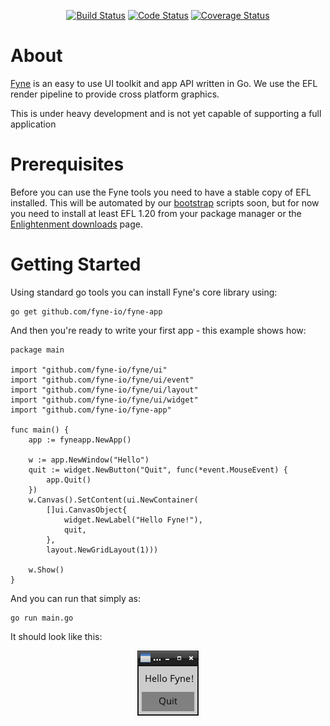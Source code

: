 <p align="center">
  <a href="https://travis-ci.org/fyne-io/fyne"><img src="https://travis-ci.org/fyne-io/fyne.svg" alt="Build Status" /></a>
  <a href="https://goreportcard.com/report/github.com/fyne-io/fyne"><img src="https://goreportcard.com/badge/github.com/fyne-io/fyne" alt="Code Status" /></a>
  <a href='https://coveralls.io/github/fyne-io/fyne?branch=develop'><img src='https://coveralls.io/repos/github/fyne-io/fyne/badge.svg?branch=develop' alt='Coverage Status' /></a>
</p>

# About

[Fyne](http://fyne.io) is an easy to use UI toolkit and app API written in Go. We use the EFL render pipeline to provide cross platform graphics.

This is under heavy development and is not yet capable of supporting a full application

# Prerequisites

Before you can use the Fyne tools you need to have a stable copy of EFL installed. This will be automated by our [bootstrap](https://github.com/fyne-io/bootstrap/) scripts soon, but for now you need to install at least EFL 1.20 from your package manager or the [Enlightenment downloads](https://download.enlightenment.org/rel/libs/efl/) page.

# Getting Started

Using standard go tools you can install Fyne's core library using:

    go get github.com/fyne-io/fyne-app

And then you're ready to write your first app - this example shows how:

    package main

    import "github.com/fyne-io/fyne/ui"
    import "github.com/fyne-io/fyne/ui/event"
    import "github.com/fyne-io/fyne/ui/layout"
    import "github.com/fyne-io/fyne/ui/widget"
    import "github.com/fyne-io/fyne-app"

    func main() {
    	app := fyneapp.NewApp()

    	w := app.NewWindow("Hello")
    	quit := widget.NewButton("Quit", func(*event.MouseEvent) {
    		app.Quit()
    	})
    	w.Canvas().SetContent(ui.NewContainer(
    		[]ui.CanvasObject{
    			widget.NewLabel("Hello Fyne!"),
    			quit,
    		},
    		layout.NewGridLayout(1)))

    	w.Show()
    }

And you can run that simply as:

    go run main.go

It should look like this:

<p align="center" markdown="1">
  <img src="hello.png" alt="Fyne Screenshot" />
</p>
